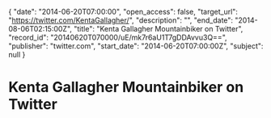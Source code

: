 {
  "date": "2014-06-20T07:00:00", 
  "open_access": false, 
  "target_url": "https://twitter.com/KentaGallagher/", 
  "description": "", 
  "end_date": "2014-08-06T02:15:00Z", 
  "title": "Kenta Gallagher Mountainbiker on Twitter", 
  "record_id": "20140620T070000/uE/mk7r6aU1T7gDDAvvu3Q==", 
  "publisher": "twitter.com", 
  "start_date": "2014-06-20T07:00:00Z", 
  "subject": null
}

# Kenta Gallagher Mountainbiker on Twitter

